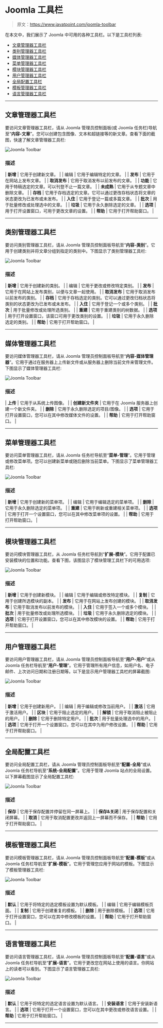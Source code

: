 # Joomla 工具栏

> 原文：<https://www.javatpoint.com/joomla-toolbar>

在本文中，我们展示了 Joomla 中可用的各种工具栏。以下是工具栏列表:

*   [文章管理器工具栏](#Article)
*   [类别管理器工具栏](#Category)
*   [媒体管理器工具栏](#Media)
*   [菜单管理器工具栏](#Menu)
*   [模块管理器工具栏](#Module)
*   [用户管理器工具栏](#User)
*   [全局配置工具栏](#Global)
*   [模板管理器工具栏](#Template)
*   [语言管理器工具栏](#Language)

* * *

## 文章管理器工具栏

要访问文章管理器工具栏，请从 Joomla 管理员控制面板(或 Joomla 任务栏)导航至“**内容-文章**”。您可以创建包含图像、文本和超链接等的新文章。查看下面的截图，快速了解文章管理器工具栏:

![Joomla Toolbar](img/e73cbb2b192f739efe17a44c04b9a353.png)

### 描述

| **新增** | 它用于创建新文章。 |
| 编辑 | 它用于编辑特定的文章。 |
| **发布** | 它用于在网站上发布文章。 |
| **取消发布** | 它用于取消发布以前发布的文章。 |
| **功能** | 它用于特稿选定的文章。可以刊登不止一篇文章。 |
| **未成熟** | 它用于从专题文章中删除文章。 |
| **存档** | 它用于存档选定的文章。它可以通过更改存档状态将文章的状态更改为已发布或未发布。 |
| **入住** | 它用于登记一篇或多篇文章。 |
| **批次** | 用于批量修改或处理选中的文章。 |
| **垃圾** | 它用于永久删除选定的文章。 |
| **选项** | 用于打开设置窗口，可用于更改文章的设置。 |
| **帮助** | 它用于打开帮助窗口。 |

* * *

## 类别管理器工具栏

要访问类别管理器工具栏，请从 Joomla 管理员控制面板导航至“**内容-类别**”。它用于创建类别并将文章分组到指定的类别中。下图显示了类别管理器工具栏:

![Joomla Toolbar](img/a3387ba0dbe0b7214cc0f117b040c10b.png)

### 描述

| **新增** | 它用于创建新的类别。 |
| 编辑 | 它用于更改或修改特定类别。 |
| **发布** | 它用于在网站上发布类别，以便与文章一起使用。 |
| **取消发布** | 它用于取消发布以前发布的类别。 |
| **存档** | 它用于存档选定的类别。它可以通过更改归档状态将类别的状态更改为已发布或未发布。 |
| **入住** | 它用于登记一个或多个类别。 |
| **批次** | 用于批量修改或处理所选类别。 |
| **重建** | 它用于重建类别的树数据。 |
| **选项** | 用于打开设置窗口，该窗口可用于更改类别的设置。 |
| **垃圾** | 它用于永久删除选定的类别。 |
| **帮助** | 它用于打开帮助窗口。 |

* * *

## 媒体管理器工具栏

要访问媒体管理器工具栏，请从 Joomla 管理员控制面板导航至“**内容-媒体管理器**”。它用于通过在服务器上上传新文件或从服务器上删除当前文件来管理文件。下图显示了媒体管理器工具栏:

![Joomla Toolbar](img/912ee124e48cb26049b0f93dd043e270.png)

### 描述

| **上传** | 它用于从系统上传图像。 |
| **创建新文件夹** | 它用于在 Joomla 服务器上创建一个新文件夹。 |
| **删除** | 它用于永久删除选定的项目/图像。 |
| **选项** | 它用于打开设置窗口，您可以在其中修改媒体文件的设置。 |
| **帮助** | 它用于打开帮助窗口。 |

* * *

## 菜单管理器工具栏

要访问菜单管理器工具栏，请从 Joomla 任务栏导航至“**菜单-管理**”。它用于管理或修改菜单项。您可以创建新菜单或随后删除当前菜单。下图显示了菜单管理器工具栏:

![Joomla Toolbar](img/4dc3f2b9f0fb7c40e90a35471ef24b33.png)

### 描述

| **新增** | 它用于创建新的菜单项。 |
| 编辑 | 它用于编辑选定的菜单项。 |
| **删除** | 它用于永久删除选定的菜单项。 |
| **重建** | 它用于刷新或重建相关菜单项。 |
| **选项** | 它用于打开一个设置窗口，您可以在其中修改菜单项的设置。 |
| **帮助** | 它用于打开帮助窗口。 |

* * *

## 模块管理器工具栏

要访问模块管理器工具栏，从 Joomla 任务栏导航到“**扩展-模块**”。它用于配置已安装模块的位置和功能。查看下图，该图显示了模块管理工具栏下的可用选项:

![Joomla Toolbar](img/c3aebe5349bafda547eed1b2a7b75326.png)

### 描述

| **新增** | 它用于创建新模块。 |
| 编辑 | 它用于编辑或修改特定模块。 |
| **复制** | 它用于创建所选模块的副本。 |
| **发布** | 它用于在网站上发布创建的模块。 |
| **取消发布** | 它用于取消发布以前发布的模块。 |
| **入住** | 它用于签入一个或多个模块。 |
| **批次** | 用于批量修改或处理所选模块。 |
| **垃圾** | 它用于永久删除选定的模块。 |
| **选项** | 它用于打开设置窗口，您可以在其中修改模块的设置。 |
| **帮助** | 它用于打开帮助窗口。 |

* * *

## 用户管理器工具栏

要访问用户管理器工具栏，请从 Joomla 管理员控制面板导航至“**用户-用户**”或从 Joomla 任务栏导航至“**用户-管理**”。它用于管理所有用户信息，如用户名、电子邮件、上次访问日期和注册日期等。以下是显示用户管理器工具栏的屏幕截图:

![Joomla Toolbar](img/55f3b209f1410e2b74ccbdb2a2d99db7.png)

### 描述

| **新增** | 它用于创建新用户。 |
| 编辑 | 用于编辑或修改当前用户。 |
| **激活** | 它用于激活用户。 |
| **区块** | 它用于阻止选定的用户。 |
| **解锁** | 它用于取消阻止被阻止的用户。 |
| **删除** | 它用于删除特定用户。 |
| **批次** | 用于批量处理选中的用户。 |
| **选项** | 它用于打开一个设置窗口，您可以在其中为用户修改设置。 |
| **帮助** | 它用于打开帮助窗口。 |

* * *

## 全局配置工具栏

要访问全局配置工具栏，请从 Joomla 管理员控制面板导航至“**配置-全局**”或从 Joomla 任务栏导航至“**系统-全局配置**”。它用于管理 Joomla 站点的全局设置。以下屏幕截图显示了全局配置工具栏:

![Joomla Toolbar](img/f60bac49e5376b2ccd7364aa59e4bea3.png)

### 描述

| **保存** | 它用于保存配置并停留在同一屏幕上。 |
| **保存&关闭** | 用于保存配置和关闭屏幕。 |
| **取消** | 它用于取消配置更改并返回上一屏幕而不保存。 |
| **帮助** | 它用于打开帮助窗口。 |

* * *

## 模板管理器工具栏

要访问模板管理器工具栏，请从 Joomla 管理员控制面板导航至“**配置-模板**”或从 Joomla 任务栏导航至“**扩展-模板**”。它用于管理您应用于网站的模板。下图显示了模板管理器工具栏:

![Joomla Toolbar](img/467771d3b6b50a92a8491564aba620cb.png)

### 描述

| **默认** | 它用于将特定的选定模板设置为默认模板。 |
| 编辑 | 它用于编辑模板页面。 |
| **复制** | 它用于创建重复的模板。 |
| **删除** | 用于删除模板。 |
| **选项** | 它用于打开设置窗口，您可以在其中修改模板的设置。 |
| **帮助** | 它用于打开帮助窗口。 |

* * *

## 语言管理器工具栏

要访问语言管理器工具栏，请从 Joomla 管理员控制面板导航至“**配置-语言**”或从 Joomla 任务栏导航至“**扩展-语言**”。它用于更改您在网站上使用的语言。你网站上的读者可以看到。下图显示了语言管理器工具栏:

![Joomla Toolbar](img/c8e6d5e4eb8f84c4aec8596f9f9965b6.png)

### 描述

| **默认** | 它用于将特定的选定语言设置为默认语言。 |
| **安装语言** | 它用于安装新语言。 |
| **选项** | 它用于打开一个设置窗口，您可以在其中更改或修改语言设置。 |
| **帮助** | 它用于打开帮助窗口。 |

* * *